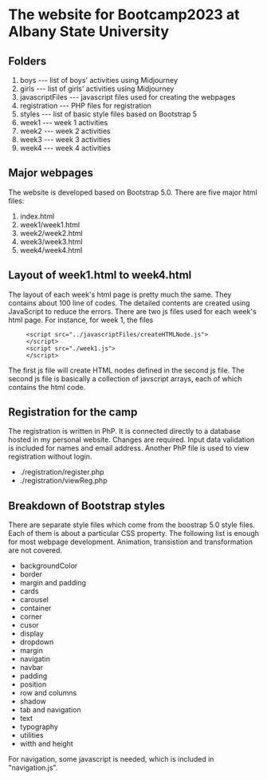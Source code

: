 # The website for Bootcamp2023 at Albany State University

## Folders
1. boys              --- list of boys' activities using Midjourney
2. girls             --- list of girls' activities using Midjourney
3. javascriptFiles   --- javascript files used for creating the webpages
4. registration      --- PHP files for registration
5. styles            --- list of basic style files based on Bootstrap 5
6. week1             --- week 1 activities
7. week2             --- week 2 activities
8. week3             --- week 3 activities
9. week4             --- week 4 activities

## Major webpages
The website is developed based on Bootstrap 5.0. There are five major html files:
1. index.html 
2. week1/week1.html
3. week2/week2.html
4. week3/week3.html
5. week4/week4.html

## Layout of week1.html to week4.html
The layout of each week's html page is pretty much the same. They contains about 100 line of codes. The detailed contents are created using JavaScript to reduce the errors. There are two js files used for each week's html page. For instance, for week 1, the files
  ```
       <script src="../javascriptFiles/createHTMLNode.js">
       </script>
       <script src="./week1.js">
       </script> 
  ```

 The first js file will create HTML nodes defined in the second js file. The second js file is basically a collection of javscript arrays, each of which contains the html code.   

## Registration for the camp

The registration is written in PhP. It is connected directly to a database hosted in my personal website. Changes are required. Input data validation is included for names and email address. Another PhP file is used to view registration without login.

- ./registration/register.php
- ./registration/viewReg.php

## Breakdown of Bootstrap styles

There are separate style files which come from the boostrap 5.0 style files. Each of them is about a particular CSS property. The following list is enough for most webpage development. Animation, transistion and transformation are not covered.

- backgroundColor
- border
- margin and padding
- cards
- carousel
- container
- corner
- cusor
- display
- dropdown
- margin
- navigatin
- navbar
- padding
- position
- row and columns
- shadow
- tab and navigation
- text
- typography
- utilities
- witth and height

For navigation, some javascript is needed, which is included in "navigation.js".




